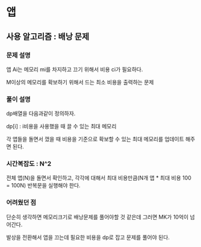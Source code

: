 # 앱

## 사용 알고리즘 : 배낭 문제

### 문제 설명

앱 Ai는 메모리 mi를 차지하고 끄기 위해서 비용 ci가 필요하다.

M이상의 메모리를 확보하기 위해서 드는 최소 비용을 출력하는 문제

### 풀이 설명

dp배열을 다음과같이 정의하자.

dp[i] : i비용을 사용했을 때 끌 수 있는 최대 메모리

각 앱들을 돌면서 껐을 때 비용을 기준으로 확보할 수 있는 최대 메모리를 업데이트 해주면 된다.


### 시간복잡도 : N^2

전체 앱(N)을 돌면서 확인하고, 각각에 대해서 최대 비용만큼(N개 앱 * 최대 비용 100 = 100N) 반복문을 실행해야 한다.

### 어려웠던 점

단순히 생각하면 메모리크기로 배낭문제를 풀어야할 것 같은데 그러면 MK가 10억이 넘어간다.

발상을 전환해서 앱을 끄는데 필요한 비용을 dp로 잡고 문제를 풀어야 된다.